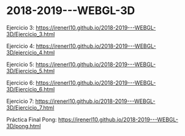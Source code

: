 # 2018-2019---WEBGL-3D
Ejercicio 3: https://irenerl10.github.io/2018-2019---WEBGL-3D/Ejercicio_3.html


Ejercicio 4: https://irenerl10.github.io/2018-2019---WEBGL-3D/ejercicio_4.html

Ejercicio 5: https://irenerl10.github.io/2018-2019---WEBGL-3D/Ejercicio_5.html

Ejercicio 6: https://irenerl10.github.io/2018-2019---WEBGL-3D/Ejercicio_6.html

Ejercicio 7: https://irenerl10.github.io/2018-2019---WEBGL-3D/Ejercicio_7.html

Práctica Final Pong: https://irenerl10.github.io/2018-2019---WEBGL-3D/pong.html

